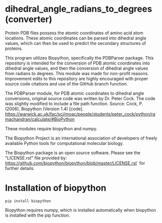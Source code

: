 dihedral_angle_radians_to_degrees (converter)
=====================
Protein PDB files possess the atomic coordinates of amino acid atom locations. These atomic coordinates can be parsed into dihedral angle values, which can then be used to predict the secondary structures of proteins. 

This program utilizes Biopython, specifically the PDBParser package. This repository is intended for the conversion of PDB atomic coordinates into dihedral angle values, and then the conversion of dihedral angle values from radians to degrees. This module was made for non-profit reasons. Improvement edits to this repository are highly encouraged with proper source code citations and use of the GitHub branch function.

The PDBParser module, for PDB atomic coordinates to dihedral angle conversions, original source code was written by Dr. Peter Cock. The code was slightly modified to include a file path function. Source: Cock, P. (2006), Biopython (Version 1.4) [code]. https://warwick.ac.uk/fac/sci/moac/people/students/peter_cock/python/ramachandran/calculate/#BioPython 

These modules require biopython and numpy.

The Biopython Project is an international association of developers of freely available Python tools for computational molecular biology.

The Biopython package is an open source software. Please see the "LICENSE.rst" file provided by: <https://github.com/biopython/biopython/blob/master/LICENSE.rst>` for further details.

Installation of biopython
========================

    pip install biopython

Biopython requires numpy, which is installed automatically when biopython is installed with the pip function.
